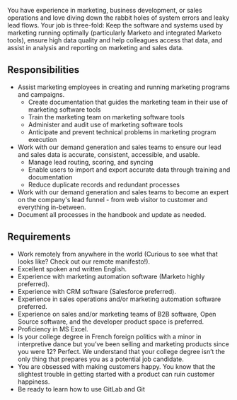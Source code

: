 You have experience in marketing, business development, or sales operations and love diving down the rabbit holes of system errors and leaky lead flows. Your job is three-fold: Keep the software and systems used by marketing running optimally (particularly Marketo and integrated Marketo tools), ensure high data quality and help colleagues access that data, and assist in analysis and reporting on marketing and sales data.

## Responsibilities

* Assist marketing employees in creating and running marketing programs and campaigns.
    * Create documentation that guides the marketing team in their use of marketing software tools
    * Train the marketing team on marketing software tools
    * Administer and audit use of marketing software tools
    * Anticipate and prevent technical problems in marketing program execution
* Work with our demand generation and sales teams to ensure our lead and sales data is accurate, consistent, accessible, and usable.
    * Manage lead routing, scoring, and syncing
    * Enable users to import and export accurate data through training and documentation
    * Reduce duplicate records and redundant processes
* Work with our demand generation and sales teams to become an expert on the company's lead funnel - from web visitor to customer and everything in-between.
* Document all processes in the handbook and update as needed.

## Requirements

* Work remotely from anywhere in the world (Curious to see what that looks like? Check out our remote manifesto!).
* Excellent spoken and written English.
* Experience with marketing automation software (Marketo highly preferred).
* Experience with CRM software (Salesforce preferred).
* Experience in sales operations and/or marketing automation software preferred.
* Experience on sales and/or marketing teams of B2B software, Open Source software, and the developer product space is preferred.
* Proficiency in MS Excel.
* Is your college degree in French foreign politics with a minor in interpretive dance but you’ve been selling and marketing products since you were 12? Perfect. We understand that your college degree isn’t the only thing that prepares you as a potential job candidate.
* You are obsessed with making customers happy. You know that the slightest trouble in getting started with a product can ruin customer happiness.
* Be ready to learn how to use GitLab and Git